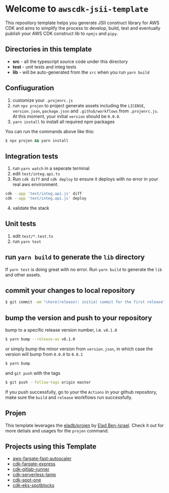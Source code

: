# Welcome to `awscdk-jsii-template`

This repository template helps you generate JSII construct library for AWS CDK and aims to simplify
the process to develop, build, test and eventually publish your AWS CDK construct lib to `npmjs` and `pipy`.


## Directories in this template

- **src** - all the typescript source code under this directory
- **test** - unit tests and integ tests
- **lib** - will be auto-generated from the `src` when you run `yarn build`


## Confiuguration

1. customize your `.projenrc.js`
1. run `npx projen` to project generate assets including the `LICENSE`, `version.json`, `package.json` and `.github/workflows` from `.projenrc.js`.
At this moment, your initial `version` should be `0.0.0`.
2. `yarn install` to install all required npm packages

You can run the commands above like this:
```sh
$ npx projen && yarn install
```


## Integration tests

1. run `yarn watch` in a seperate terminal
2. edit `test/integ.api.ts`
3. Run `cdk diff` and `cdk deploy` to ensure it deploys with no error in your real aws environment.

```bash
cdk --app 'test/integ.api.js' diff
cdk --app 'test/integ.api.js' deploy
```

4. validate the stack

## Unit tests

1. edit `test/*.test.ts`
2. run `yarn test`


## run `yarn build` to generate the `lib` directory

If `yarn test` is doing great with no error. Run `yarn build` to generate the `lib` and other assets.

## commit your changes to local repository

```sh
$ git commit -am "chore(release): initial commit for the first release" 
```


## bump the version and push to your repository

bump to a specific release version number, i.e. `v0.1.0`
```sh
$ yarn bump --release-as v0.1.0
```
or simply bump the minor version from `version.json`, in which case the version will bump from `0.0.0` to `0.0.1`

```sh
$ yarn bump
```

and `git push` with the tags

```sh
$ git push --follow-tags origin master
```

If you push successfully, go to your the `Actions` in your github repository, make sure the `build` and `release` workflows run successfully.


## Projen

This template leverages the [eladb/projen](https://github.com/eladb/projen) by [Elad Ben-Israel](https://github.com/eladb). Check it out for more detials and usages for the `projen` command.

## Projects using this Template
- [aws-fargate-fast-autoscaler](https://github.com/aws-samples/aws-fargate-fast-autoscaler)
- [cdk-fargate-express](https://github.com/pahud/cdk-fargate-express)
- [cdk-gitlab-runner](https://github.com/guan840912/cdk-gitlab-runner)
- [cdk-serverless-lamp](https://github.com/aws-samples/cdk-serverless-lamp)
- [cdk-spot-one](https://github.com/pahud/cdk-spot-one)
- [cdk-eks-spotblocks](https://github.com/pahud/cdk-eks-spotblocks)





